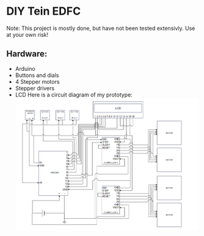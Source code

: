 # DIY Tein EDFC 
Note: This project is mostly done, but have not been tested extensivly. Use at your own risk!

## Hardware:
- Arduino
- Buttons and dials
- 4 Stepper motors
- Stepper drivers
- LCD
Here is a circuit diagram of my prototype: 
![Diagram](diagram.png)
